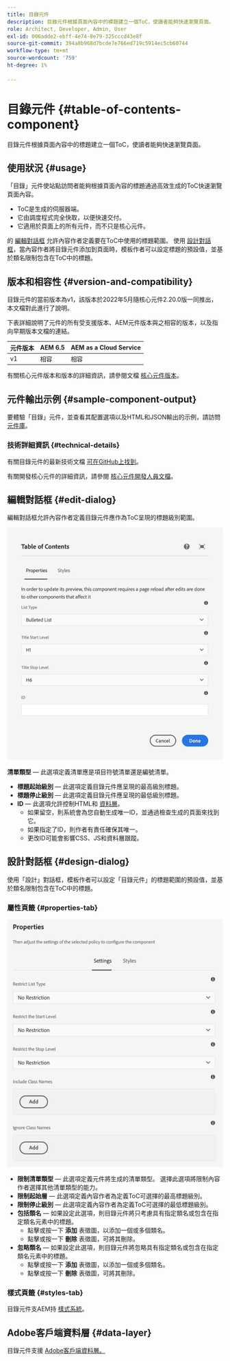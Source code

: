 ```yaml
---
title: 目錄元件
description: 目錄元件根據頁面內容中的標題建立一個ToC，使讀者能夠快速瀏覽頁面。
role: Architect, Developer, Admin, User
exl-id: 006adde2-ebff-4e74-8e79-325cccd43e8f
source-git-commit: 394a8b968d7bcde7e766ed719c5914ec5cb60744
workflow-type: tm+mt
source-wordcount: '759'
ht-degree: 1%

---
```


# 目錄元件 {#table-of-contents-component}

目錄元件根據頁面內容中的標題建立一個ToC，使讀者能夠快速瀏覽頁面。

## 使用狀況 {#usage}

「目錄」元件使站點訪問者能夠根據頁面內容的標題通過高效生成的ToC快速瀏覽頁面內容。

* ToC是生成的伺服器端。
* 它由調度程式完全快取，以便快速交付。
* 它適用於頁面上的所有元件，而不只是核心元件。

的 [編輯對話框](#edit-dialog) 允許內容作者定義要在ToC中使用的標題範圍。 使用 [設計對話框](#design-dialog)，當內容作者將目錄元件添加到頁面時，模板作者可以設定標題的預設值，並基於類名限制包含在ToC中的標題。

## 版本和相容性 {#version-and-compatibility}

目錄元件的當前版本為v1，該版本於2022年5月隨核心元件2.20.0版一同推出，本文檔對此進行了說明。

下表詳細說明了元件的所有受支援版本、AEM元件版本與之相容的版本，以及指向早期版本文檔的連結。

| 元件版本 | AEM 6.5 | AEM as a Cloud Service  |
|---|---|---|
| v1 | 相容 | 相容 |

有關核心元件版本和版本的詳細資訊，請參閱文檔 [核心元件版本](/help/versions.md)。

## 元件輸出示例 {#sample-component-output}

要體驗「目錄」元件，並查看其配置選項以及HTML和JSON輸出的示例，請訪問 [元件庫](https://adobe.com/go/aem_cmp_library_tableofcontents)。

### 技術詳細資訊 {#technical-details}

有關目錄元件的最新技術文檔 [可在GitHub上找到](https://adobe.com/go/aem_cmp_tech_tableofcontents_v1)。

有關開發核心元件的詳細資訊，請參閱 [核心元件開發人員文檔](/help/developing/overview.md)。

## 編輯對話框 {#edit-dialog}

編輯對話框允許內容作者定義目錄元件應作為ToC呈現的標題級別範圍。

![目錄元件的編輯對話框](/help/assets/tableofcontents-edit.png)

**清單類型**  — 此選項定義清單應是項目符號清單還是編號清單。
* **標題起始級別**  — 此選項定義目錄元件應呈現的最高級別標題。
* **標題停止級別**  — 此選項定義目錄元件應呈現的最低級別標題。
* **ID**  — 此選項允許控制HTML和 [資料層](/help/developing/data-layer/overview.md)。
   * 如果留空，則系統會為您自動生成唯一ID，並通過檢查生成的頁面來找到它。
   * 如果指定了ID，則作者有責任確保其唯一。
   * 更改ID可能會影響CSS、JS和資料層跟蹤。

## 設計對話框 {#design-dialog}

使用「設計」對話框，模板作者可以設定「目錄元件」的標題範圍的預設值，並基於類名限制包含在ToC中的標題。

### 屬性頁籤 {#properties-tab}

![「快速搜索元件的設計」對話框](/help/assets/tableofcontents-design.png)

* **限制清單類型**  — 此選項定義元件將生成的清單類型。 選擇此選項將限制內容作者選擇其他清單類型的能力。
* **限制起始層**  — 此選項定義內容作者為定義ToC可選擇的最高標題級別。
* **限制停止級別**  — 此選項定義內容作者為定義ToC可選擇的最低標題級別。
* **包括類名**  — 如果設定此選項，則目錄元件將只考慮具有指定類名或包含在指定類名元素中的標題。
   * 點擊或按一下 **添加** 表徵圖，以添加一個或多個類名。
   * 點擊或按一下 **刪除** 表徵圖，可將其刪除。
* **忽略類名**  — 如果設定此選項，則目錄元件將忽略具有指定類名或包含在指定類名元素中的標題。
   * 點擊或按一下 **添加** 表徵圖，以添加一個或多個類名。
   * 點擊或按一下 **刪除** 表徵圖，可將其刪除。

### 樣式頁籤 {#styles-tab}

目錄元件支AEM持 [樣式系統](/help/get-started/authoring.md#component-styling)。

## Adobe客戶端資料層 {#data-layer}

目錄元件支援 [Adobe客戶端資料層。](/help/developing/data-layer/overview.md)
